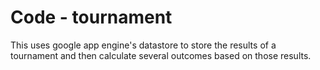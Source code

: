 Code - tournament
====

This uses google app engine's datastore to store the results of a tournament and then calculate several outcomes based
on those results.

